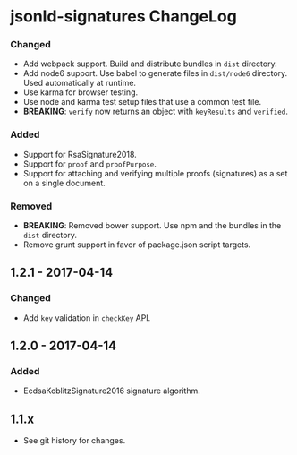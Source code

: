 # jsonld-signatures ChangeLog

### Changed
- Add webpack support. Build and distribute bundles in `dist` directory.
- Add node6 support. Use babel to generate files in `dist/node6` directory.
  Used automatically at runtime.
- Use karma for browser testing.
- Use node and karma test setup files that use a common test file.
- **BREAKING**: `verify` now returns an object with `keyResults` and `verified`.

### Added
- Support for RsaSignature2018.
- Support for `proof` and `proofPurpose`.
- Support for attaching and verifying multiple proofs (signatures) as a set on
  a single document.

### Removed
- **BREAKING**: Removed bower support. Use npm and the bundles in the `dist`
  directory.
- Remove grunt support in favor of package.json script targets.

## 1.2.1 - 2017-04-14

### Changed
- Add `key` validation in `checkKey` API.

## 1.2.0 - 2017-04-14

### Added
- EcdsaKoblitzSignature2016 signature algorithm.

## 1.1.x
- See git history for changes.
